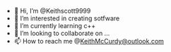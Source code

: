 - 👋 Hi, I’m @Keithscott9999
- 👀 I’m interested in creating sotfware
- 🌱 I’m currently learning  c++
- 💞️ I’m looking to collaborate on ...
- 📫 How to reach me @KeithMcCurdy@outlook.com

<!---
Keithscott9999/Keithscott9999 is a ✨ special ✨ repository because its `README.md` (this file) appears on your GitHub profile.
You can click the Preview link to take a look at your changes.
--->

